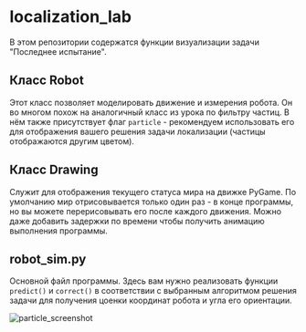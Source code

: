 # localization_lab
В этом репозитории содержатся функции визуализации задачи "Последнее испытание".

## Класс Robot
Этот класс позволяет моделировать движение и измерения робота. Он во многом похож на аналогичный класс из урока по фильтру частиц.
В нём также присутствует флаг `particle` - рекомендуем использовать его для отображения вашего решения задачи локализации (частицы отображаются другим цветом).

## Класс Drawing
Служит для отображения текущего статуса мира на движке PyGame. По умолчанию мир отрисовывается только один раз - в конце программы, но вы можете перерисовывать его после каждого движения. Можно даже добавить задержки по времени чтобы получить анимацию выполнения программы.


## robot_sim.py
Основной файл программы. Здесь вам нужно реализовать функции `predict()` и `correct()` в соответствии с выбранным алгоритмом решения задачи для получения цоенки координат робота и угла его ориентации.

![particle_screenshot](https://user-images.githubusercontent.com/5613558/216757125-b95db699-19c1-49c3-8f3b-91518a52c3dc.png)
